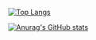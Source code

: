 [![Top Langs](https://github-readme-stats.vercel.app/api/top-langs/?username=degwinthegreat&layout=compact)](https://github.com/anuraghazra/github-readme-stats)

[![Anurag's GitHub stats](https://github-readme-stats.vercel.app/api?username=degwinthegreat)](https://github.com/anuraghazra/github-readme-stats)
<!--
**degwinthegreat/degwinthegreat** is a ✨ _special_ ✨ repository because its `README.md` (this file) appears on your GitHub profile.

Here are some ideas to get you started:

- 🔭 I’m currently working on ...
- 🌱 I’m currently learning ...
- 👯 I’m looking to collaborate on ...
- 🤔 I’m looking for help with ...
- 💬 Ask me about ...
- 📫 How to reach me: ...
- 😄 Pronouns: ...
- ⚡ Fun fact: ...
-->
